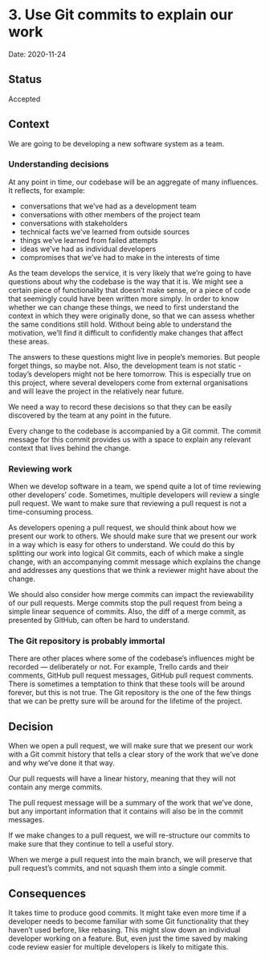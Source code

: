 # 3. Use Git commits to explain our work

Date: 2020-11-24

## Status

Accepted

## Context

We are going to be developing a new software system as a team.

### Understanding decisions

At any point in time, our codebase will be an aggregate of many influences. It
reflects, for example:

- conversations that we’ve had as a development team
- conversations with other members of the project team
- conversations with stakeholders
- technical facts we’ve learned from outside sources
- things we’ve learned from failed attempts
- ideas we’ve had as individual developers
- compromises that we’ve had to make in the interests of time

As the team develops the service, it is very likely that we’re going to have
questions about why the codebase is the way that it is. We might see a certain
piece of functionality that doesn’t make sense, or a piece of code that
seemingly could have been written more simply. In order to know whether we can
change these things, we need to first understand the context in which they were
originally done, so that we can assess whether the same conditions still hold.
Without being able to understand the motivation, we’ll find it difficult to
confidently make changes that affect these areas.

The answers to these questions might live in people’s memories. But people
forget things, so maybe not. Also, the development team is not static - today’s
developers might not be here tomorrow. This is especially true on this project,
where several developers come from external organisations and will leave the
project in the relatively near future.

We need a way to record these decisions so that they can be easily discovered by
the team at any point in the future.

Every change to the codebase is accompanied by a Git commit. The commit message
for this commit provides us with a space to explain any relevant context that
lives behind the change.

### Reviewing work

When we develop software in a team, we spend quite a lot of time reviewing other
developers’ code. Sometimes, multiple developers will review a single pull
request. We want to make sure that reviewing a pull request is not a
time-consuming process.

As developers opening a pull request, we should think about how we present our
work to others. We should make sure that we present our work in a way which is
easy for others to understand. We could do this by splitting our work into
logical Git commits, each of which make a single change, with an accompanying
commit message which explains the change and addresses any questions that we
think a reviewer might have about the change.

We should also consider how merge commits can impact the reviewability of our
pull requests. Merge commits stop the pull request from being a simple linear
sequence of commits. Also, the diff of a merge commit, as presented by GitHub,
can often be hard to understand.

### The Git repository is probably immortal

There are other places where some of the codebase’s influences might be recorded
— deliberately or not. For example, Trello cards and their comments, GitHub pull
request messages, GitHub pull request comments. There is sometimes a temptation
to think that these tools will be around forever, but this is not true. The Git
repository is the one of the few things that we can be pretty sure will be
around for the lifetime of the project.

## Decision

When we open a pull request, we will make sure that we present our work with a
Git commit history that tells a clear story of the work that we’ve done and why
we’ve done it that way.

Our pull requests will have a linear history, meaning that they will not contain
any merge commits.

The pull request message will be a summary of the work that we’ve done, but
any important information that it contains will also be in the commit messages.

If we make changes to a pull request, we will re-structure our commits to make
sure that they continue to tell a useful story.

When we merge a pull request into the main branch, we will preserve that pull
request’s commits, and not squash them into a single commit.

## Consequences

It takes time to produce good commits. It might take even more time if a
developer needs to become familiar with some Git functionality that they haven’t
used before, like rebasing. This might slow down an individual developer working
on a feature. But, even just the time saved by making code review easier for
multiple developers is likely to mitigate this.
